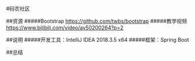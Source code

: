 #码农社区

##资源
#####Bootstrap https://github.com/twbs/bootstrap
#####教学视频 https://www.bilibili.com/video/av50200264?p=2

##说明
#####开发工具：IntelliJ IDEA 2018.3.5 x64
#####框架：Spring Boot

##总结
##

##
